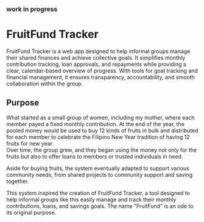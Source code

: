 ### work in progress
# FruitFund Tracker
FruitFund Tracker is a web app designed to help informal groups manage their shared finances and achieve collective goals. It simplifies monthly contribution tracking, loan approvals, and repayments while providing a clear, calendar-based overview of progress. With tools for goal tracking and financial management, it ensures transparency, accountability, and smooth collaboration within the group.

## Purpose
What started as a small group of women, including my mother, where each member payed a fixed monthly contribution. At the end of the year, the pooled money would be used to buy 12 kinds of fruits in bulk and distributed for each member to celebrate the Filipino New Year tradition of having 12 fruits for new year.  
Over time, the group grew, and they began using the money not only for the fruits but also to offer loans to members or trusted individuals in need.  

Aside for buying fruits, the system eventually adapted to support various community needs, from shared projects to community support and saving together.

This system inspired the creation of FruitFund Tracker, a tool designed to help informal groups like this easily manage and track their monthly contributions, loans, and savings goals. The name "FruitFund" is an ode to its original purpose.
